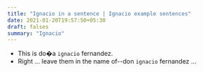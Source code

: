 ```yaml
---
title: "Ignacio in a sentence | Ignacio example sentences"
date: 2021-01-20T19:57:50+05:30
draft: falses
summary: "Ignacio"
---
```

- This is do�a `ignacio` fernandez.
- Right ... leave them in the name of--don `ignacio` fernandez ...
                 
